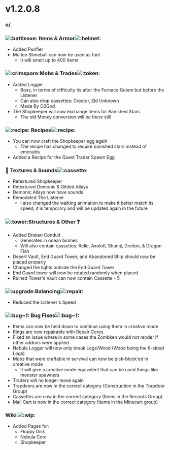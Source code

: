 # v1.2.0.8

### o/

### ﻿<img src="https://cdn.discordapp.com/emojis/1256321695808098417.webp?size=56&#x26;quality=lossless" alt=":battleaxe:" data-size="line">﻿ **Items & Armor**<img src="https://cdn.discordapp.com/emojis/1256357335530471548.webp?size=56&#x26;quality=lossless" alt=":helmet:" data-size="line">﻿

* Added Purifier
* Molten Slimeball can now be used as fuel
  * It will smelt up to 400 Items

### <img src="https://cdn.discordapp.com/emojis/1256322040273698837.webp?size=56&#x26;quality=lossless" alt=":crimspore:" data-size="line">**Mobs & Trades**<img src="https://cdn.discordapp.com/emojis/1256444347256275015.webp?size=56&#x26;quality=lossless" alt=":token:" data-size="line">

* Added Logger
  * Boss, in terms of difficulty its after the Furnace Golem but before the Listener
  * Can also drop cassettes: Creator, Eld Unknown
  * Made By O2God
* The Shopkeeper will now exchange items for Banished Stars
  * The old Money conversion will be there still

### <img src="https://cdn.discordapp.com/emojis/1256322223396880527.webp?size=56&#x26;quality=lossless" alt=":recipe:" data-size="line"> **Recipes**<img src="https://cdn.discordapp.com/emojis/1256322223396880527.webp?size=56&#x26;quality=lossless" alt=":recipe:" data-size="line"> ﻿﻿

* You can now craft the Shopkeeper egg again
  * The recipe has changed to require banished stars instead of emeralds
* Added a Recipe for the Quest Trader Spawn Egg

### :art: **Textures & Sounds**﻿﻿<img src="https://cdn.discordapp.com/emojis/1256320846692093982.webp?size=56&#x26;quality=lossless" alt=":cassette:" data-size="line">

* Retextured Shopkeeper
* Retextured Demonic & Gilded Allays
* Demonic Allays now have sounds
* Remodeled The Listener
  * I also changed the walking animation to make it better match its speed, it is temporary and will be updated again in the future

### <img src="https://cdn.discordapp.com/emojis/1256321374062903309.webp?size=56&#x26;quality=lossless" alt=":tower:" data-size="line">**Structures & Other** :question:

* Added Broken Conduit
  * Generates in ocean biomes
  * Will also contain cassettes: Relic, Axolotl, Shuniji, Dreiton, & Dragon Fish
* Desert Vault, End Guard Tower, and Abandoned Ship should now be placed properly
* Changed the lights outside the End Guard Tower
* End Guard tower will now be rotated randomly when placed
* Ruined Tower's Vault can now contain Cassette - 5

### <img src="https://cdn.discordapp.com/emojis/1256321190071504987.webp?size=56&#x26;quality=lossless" alt=":upgrade:" data-size="line">**Balancing**<img src="https://cdn.discordapp.com/emojis/1256321195138220123.webp?size=56&#x26;quality=lossless" alt=":repair:" data-size="line">

* Reduced the Listener's Speed

### <img src="https://cdn.discordapp.com/emojis/1256350899933151273.webp?size=56&#x26;quality=lossless" alt=":bug~1:" data-size="line"> **Bug Fixes**<img src="https://cdn.discordapp.com/emojis/1256350899933151273.webp?size=56&#x26;quality=lossless" alt=":bug~1:" data-size="line">

* Items can now be held down to continue using them in creative mode
* Rings are now repairable with Repair Cores
* Fixed an issue where in some cases the Zombken would not render if other addons were applied
* Nebula Logger will now only break Logs/Wood (Wood being the 6-sided Logs)
* Mobs that were craftable in survival can now be pick-block'ed in creative mode
  * It will give a creative mode equivalent that can be used things like monster spawners
* Traders will no longer move again
* Trapdoors are now in the correct category (Construction in the Trapdoor Group)
* Cassettes are now in the corrent category (Items in the Records Group)
* Mail Cart is now in the correct category (Items in the Minecart group)

### **Wiki** <img src="https://cdn.discordapp.com/emojis/1256321305918050466.webp?size=56&#x26;quality=lossless" alt=":wip:" data-size="line">

* Added Pages for:
  * Floppy Disk
  * Nebula Core
  * Shopkeeper
